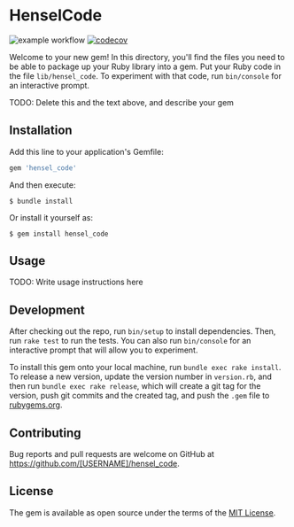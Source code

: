 # HenselCode

![example workflow](https://github.com/davidwilliam/hensel_code/actions/workflows/main.yml/badge.svg) [![codecov](https://codecov.io/gh/davidwilliam/hensel_code/branch/main/graph/badge.svg?token=XJ0C0U7P2M)](https://codecov.io/gh/davidwilliam/hensel_code)

Welcome to your new gem! In this directory, you'll find the files you need to be able to package up your Ruby library into a gem. Put your Ruby code in the file `lib/hensel_code`. To experiment with that code, run `bin/console` for an interactive prompt.

TODO: Delete this and the text above, and describe your gem

## Installation

Add this line to your application's Gemfile:

```ruby
gem 'hensel_code'
```

And then execute:

    $ bundle install

Or install it yourself as:

    $ gem install hensel_code

## Usage

TODO: Write usage instructions here

## Development

After checking out the repo, run `bin/setup` to install dependencies. Then, run `rake test` to run the tests. You can also run `bin/console` for an interactive prompt that will allow you to experiment.

To install this gem onto your local machine, run `bundle exec rake install`. To release a new version, update the version number in `version.rb`, and then run `bundle exec rake release`, which will create a git tag for the version, push git commits and the created tag, and push the `.gem` file to [rubygems.org](https://rubygems.org).

## Contributing

Bug reports and pull requests are welcome on GitHub at https://github.com/[USERNAME]/hensel_code.

## License

The gem is available as open source under the terms of the [MIT License](https://opensource.org/licenses/MIT).
